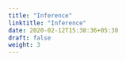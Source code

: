 ```yaml
---
title: "Inference"
linktitle: "Inference"
date: 2020-02-12T15:38:36+05:30
draft: false
weight: 3
---
```

